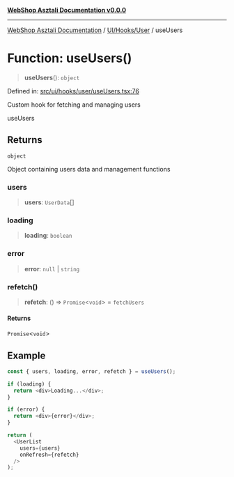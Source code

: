 [**WebShop Asztali Documentation v0.0.0**](../../../../README.md)

***

[WebShop Asztali Documentation](../../../../modules.md) / [UI/Hooks/User](../README-4.md) / useUsers

# Function: useUsers()

> **useUsers**(): `object`

Defined in: [src/ui/hooks/user/useUsers.tsx:76](https://github.com/yourusername/webshop_asztali/blob/db527a672c3f1c86910ae6dbab32f3919e7d7093/src/ui/hooks/user/useUsers.tsx#L76)

Custom hook for fetching and managing users

 useUsers

## Returns

`object`

Object containing users data and management functions

### users

> **users**: `UserData`[]

### loading

> **loading**: `boolean`

### error

> **error**: `null` \| `string`

### refetch()

> **refetch**: () => `Promise`\<`void`\> = `fetchUsers`

#### Returns

`Promise`\<`void`\>

## Example

```ts
const { users, loading, error, refetch } = useUsers();

if (loading) {
  return <div>Loading...</div>;
}

if (error) {
  return <div>{error}</div>;
}

return (
  <UserList 
    users={users} 
    onRefresh={refetch} 
  />
);
```
